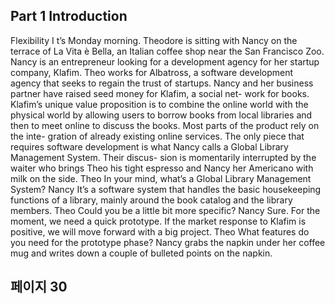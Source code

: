 ## Part 1 Introduction

Flexibility
I
t’s Monday morning. Theodore is sitting with Nancy on the terrace of La Vita è
Bella, an Italian coffee shop near the San Francisco Zoo. Nancy is an entrepreneur
looking for a development agency for her startup company, Klafim. Theo works for
Albatross, a software development agency that seeks to regain the trust of startups.
Nancy and her business partner have raised seed money for Klafim, a social net-
work for books. Klafim’s unique value proposition is to combine the online world
with the physical world by allowing users to borrow books from local libraries and
then to meet online to discuss the books. Most parts of the product rely on the inte-
gration of already existing online services. The only piece that requires software
development is what Nancy calls a Global Library Management System. Their discus-
sion is momentarily interrupted by the waiter who brings Theo his tight espresso and
Nancy her Americano with milk on the side.
Theo In your mind, what’s a Global Library Management System?
Nancy It’s a software system that handles the basic housekeeping functions of a
library, mainly around the book catalog and the library members.
Theo Could you be a little bit more specific?
Nancy Sure. For the moment, we need a quick prototype. If the market response
to Klafim is positive, we will move forward with a big project.
Theo What features do you need for the prototype phase?
Nancy grabs the napkin under her coffee mug and writes down a couple of bulleted
points on the napkin.

## 페이지 30